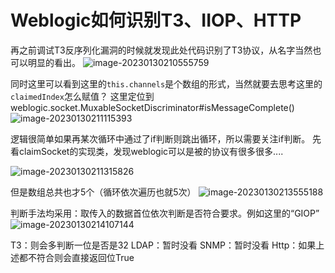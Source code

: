 # Weblogic如何识别T3、IIOP、HTTP

再之前调试T3反序列化漏洞的时候就发现此处代码识别了T3协议，从名字当然也可以明显的看出。
![image-20230130210555759](https://cdn.jsdelivr.net/gh/zx-creat/myblog@master/img/202301302106011.png)

同时这里可以看到这里的`this.channels`是个数组的形式，当然就要去思考这里的`claimedIndex`怎么赋值？
这里定位到weblogic.socket.MuxableSocketDiscriminator#isMessageComplete()
![image-20230130211115393](https://cdn.jsdelivr.net/gh/zx-creat/myblog@master/img/202301302111518.png)

逻辑很简单如果再某次循环中通过了if判断则跳出循环，所以需要关注if判断。
先看claimSocket的实现类，发现weblogic可以是被的协议有很多很多....

![image-20230130211315826](https://cdn.jsdelivr.net/gh/zx-creat/myblog@master/img/202301302113036.png)

但是数组总共也才5个（循环依次遍历也就5次）
![image-20230130213555188](https://cdn.jsdelivr.net/gh/zx-creat/myblog@master/img/202301302135249.png)

判断手法均采用：取传入的数据首位依次判断是否符合要求。例如这里的“GIOP”
![image-20230130214107144](https://cdn.jsdelivr.net/gh/zx-creat/myblog@master/img/202301302141236.png)

T3：则会多判断一位是否是32
LDAP：暂时没看
SNMP：暂时没看
Http：如果上述都不符合则会直接返回位True